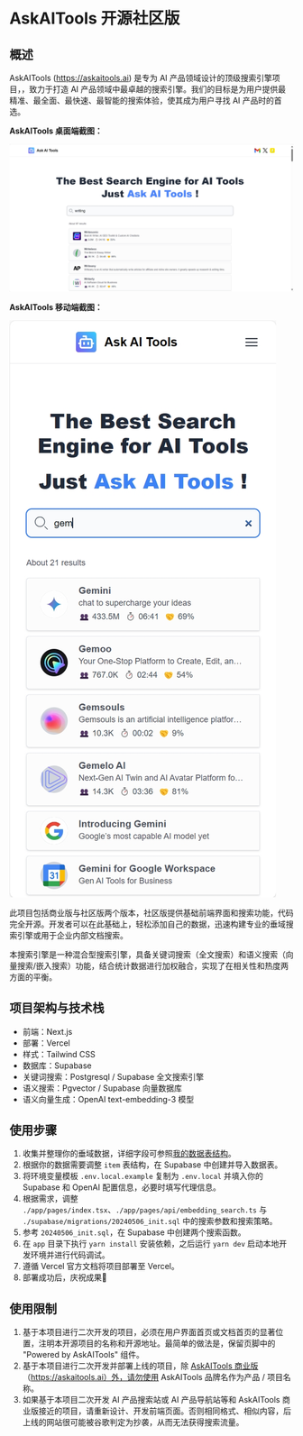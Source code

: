 # AskAITools 开源社区版

## 概述

AskAITools (https://askaitools.ai) 是专为 AI 产品领域设计的顶级搜索引擎项目，，致力于打造 AI 产品领域中最卓越的搜索引擎。我们的目标是为用户提供最精准、最全面、最快速、最智能的搜索体验，使其成为用户寻找 AI 产品时的首选。

**AskAITools 桌面端截图：**

[![AskAITools 桌面端截图](https://github.com/askaitools/askaitools-community-edition/raw/master/app/public/images/MainScreenshot.png)](https://askaitools.ai)

**AskAITools 移动端截图：**

[![AskAITools 桌面端截图](https://github.com/askaitools/askaitools-community-edition/raw/master/app/public/images/MobileScreenshot.png)](https://askaitools.ai)

此项目包括商业版与社区版两个版本，社区版提供基础前端界面和搜索功能，代码完全开源。开发者可以在此基础上，轻松添加自己的数据，迅速构建专业的垂域搜索引擎或用于企业内部文档搜索。

本搜索引擎是一种混合型搜索引擎，具备关键词搜索（全文搜索）和语义搜索（向量搜索/嵌入搜索）功能，结合统计数据进行加权融合，实现了在相关性和热度两方面的平衡。

## 项目架构与技术栈

- 前端：Next.js
- 部署：Vercel
- 样式：Tailwind CSS
- 数据库：Supabase
- 关键词搜索：Postgresql / Supabase 全文搜索引擎
- 语义搜索：Pgvector / Supabase 向量数据库
- 语义向量生成：OpenAI text-embedding-3 模型

## 使用步骤

1. 收集并整理你的垂域数据，详细字段可参照[我的数据表结构](./supabase/migrations/20240506_init.sql)。
2. 根据你的数据需要调整 `item` 表结构，在 Supabase 中创建并导入数据表。
3. 将环境变量模板 `.env.local.example` 复制为 `.env.local` 并填入你的 Supabase 和 OpenAI 配置信息，必要时填写代理信息。
4. 根据需求，调整 `./app/pages/index.tsx`、`./app/pages/api/embedding_search.ts` 与 `./supabase/migrations/20240506_init.sql` 中的搜索参数和搜索策略。
5. 参考 `20240506_init.sql`，在 Supabase 中创建两个搜索函数。
6. 在 `app` 目录下执行 `yarn install` 安装依赖，之后运行 `yarn dev` 启动本地开发环境并进行代码调试。
7. 遵循 Vercel 官方文档将项目部署至 Vercel。
8. 部署成功后，庆祝成果🎉

## 使用限制

1. 基于本项目进行二次开发的项目，必须在用户界面首页或文档首页的显著位置，注明本开源项目的名称和开源地址。最简单的做法是，保留页脚中的 "Powered by AskAITools" 组件。
2. 基于本项目进行二次开发并部署上线的项目，除 [AskAITools 商业版](https://askaitools.ai)（https://askaitools.ai）外，请勿使用 AskAITools 品牌名作为产品 / 项目名称。
3. 如果基于本项目二次开发 AI 产品搜索站或 AI 产品导航站等和 AskAITools 商业版接近的项目，请重新设计、开发前端页面。否则相同格式、相似内容，后上线的网站很可能被谷歌判定为抄袭，从而无法获得搜索流量。
